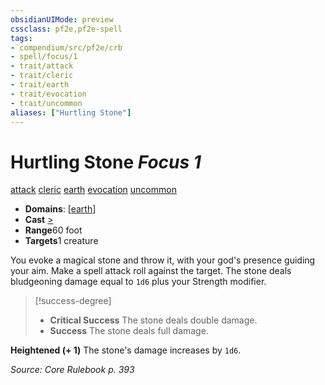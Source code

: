 ```yaml
---
obsidianUIMode: preview
cssclass: pf2e,pf2e-spell
tags:
- compendium/src/pf2e/crb
- spell/focus/1
- trait/attack
- trait/cleric
- trait/earth
- trait/evocation
- trait/uncommon
aliases: ["Hurtling Stone"]
---
```

# Hurtling Stone *Focus 1*   
[attack](../../rules/traits/attack.md)  [cleric](../../rules/traits/cleric.md)  [earth](../../rules/traits/earth.md)  [evocation](../../rules/traits/evocation.md)  [uncommon](../../rules/traits/uncommon.md)  

- **Domains**: [[earth](../setting/domains.md#Earth)]
- **Cast** [>](../../rules/core-rulebook/chapter-9-playing-the-game.md#Actions "Single Action") 
- **Range**60 foot
- **Targets**1 creature

You evoke a magical stone and throw it, with your god's presence guiding your aim. Make a spell attack roll against the target. The stone deals bludgeoning damage equal to `1d6` plus your Strength modifier.

> [!success-degree] 
> - **Critical Success** The stone deals double damage.
> - **Success** The stone deals full damage.

**Heightened (+ 1)** The stone's damage increases by `1d6`.

*Source: Core Rulebook p. 393*